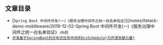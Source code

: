 ## 文章目录
* [`Spring Boot 中间件开发(一)《服务治理中间件之统一白名单验证》`](/notes/itstack-demo-middleware/2019-12-02-Spring Boot 中间件开发(一)《服务治理中间件之统一白名单验证》.md)
* [`开发基于SpringBoot的分布式任务中间件DcsSchedule(为开源贡献力量)`](/notes/itstack-demo-middleware/2019-12-08-开发基于SpringBoot的分布式任务中间件DcsSchedule(为开源贡献力量).md)